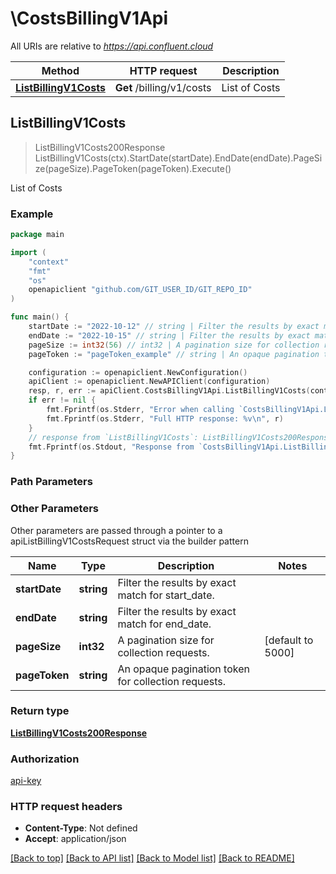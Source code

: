 # \CostsBillingV1Api

All URIs are relative to *https://api.confluent.cloud*

Method | HTTP request | Description
------------- | ------------- | -------------
[**ListBillingV1Costs**](CostsBillingV1Api.md#ListBillingV1Costs) | **Get** /billing/v1/costs | List of Costs



## ListBillingV1Costs

> ListBillingV1Costs200Response ListBillingV1Costs(ctx).StartDate(startDate).EndDate(endDate).PageSize(pageSize).PageToken(pageToken).Execute()

List of Costs



### Example

```go
package main

import (
    "context"
    "fmt"
    "os"
    openapiclient "github.com/GIT_USER_ID/GIT_REPO_ID"
)

func main() {
    startDate := "2022-10-12" // string | Filter the results by exact match for start_date.
    endDate := "2022-10-15" // string | Filter the results by exact match for end_date.
    pageSize := int32(56) // int32 | A pagination size for collection requests. (optional) (default to 5000)
    pageToken := "pageToken_example" // string | An opaque pagination token for collection requests. (optional)

    configuration := openapiclient.NewConfiguration()
    apiClient := openapiclient.NewAPIClient(configuration)
    resp, r, err := apiClient.CostsBillingV1Api.ListBillingV1Costs(context.Background()).StartDate(startDate).EndDate(endDate).PageSize(pageSize).PageToken(pageToken).Execute()
    if err != nil {
        fmt.Fprintf(os.Stderr, "Error when calling `CostsBillingV1Api.ListBillingV1Costs``: %v\n", err)
        fmt.Fprintf(os.Stderr, "Full HTTP response: %v\n", r)
    }
    // response from `ListBillingV1Costs`: ListBillingV1Costs200Response
    fmt.Fprintf(os.Stdout, "Response from `CostsBillingV1Api.ListBillingV1Costs`: %v\n", resp)
}
```

### Path Parameters



### Other Parameters

Other parameters are passed through a pointer to a apiListBillingV1CostsRequest struct via the builder pattern


Name | Type | Description  | Notes
------------- | ------------- | ------------- | -------------
 **startDate** | **string** | Filter the results by exact match for start_date. | 
 **endDate** | **string** | Filter the results by exact match for end_date. | 
 **pageSize** | **int32** | A pagination size for collection requests. | [default to 5000]
 **pageToken** | **string** | An opaque pagination token for collection requests. | 

### Return type

[**ListBillingV1Costs200Response**](ListBillingV1Costs200Response.md)

### Authorization

[api-key](../README.md#api-key)

### HTTP request headers

- **Content-Type**: Not defined
- **Accept**: application/json

[[Back to top]](#) [[Back to API list]](../README.md#documentation-for-api-endpoints)
[[Back to Model list]](../README.md#documentation-for-models)
[[Back to README]](../README.md)


